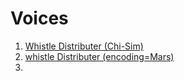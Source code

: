 # Voices

1. [Whistle Distributer (Chi-Sim)](./ar_01)
2. [whistle Distributer (encoding=Mars)](./ar_02)
3. 

